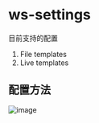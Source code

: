 # ws-settings
目前支持的配置

1. File templates
2. Live templates

## 配置方法
![image](https://user-images.githubusercontent.com/1309744/51590709-dc319a00-1f25-11e9-9ccf-5e1468e8a027.png)
